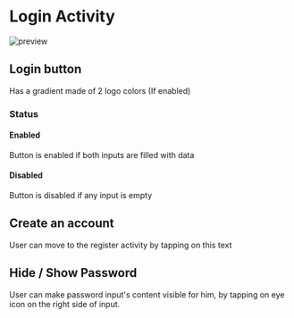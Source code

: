 # Login Activity

![preview](https://i.imgur.com/glx6Tcj.png)

## Login button

Has a gradient made of 2 logo colors (If  enabled)

### Status

#### Enabled

Button is enabled if both inputs are filled with data

#### Disabled

Button is disabled if any input is empty

## Create an account

User can move to the register activity by tapping on this text

## Hide / Show Password

User can make password input's content visible for him, by tapping on eye icon on the right side of input.
